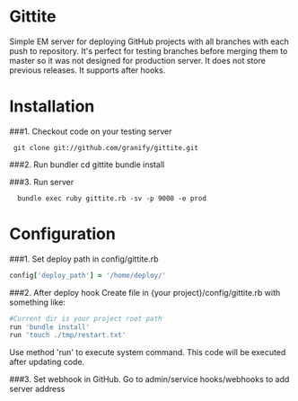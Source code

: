 Gittite
============
Simple EM server for deploying GitHub projects with all branches with each push to repository.
It's perfect for testing branches before merging them to master so it  was not designed for production server.
It does not store previous releases.
It supports after hooks.

Installation
============

###1. Checkout code on your testing server

     git clone git://github.com/granify/gittite.git

###2. Run bundler
      cd gittite
      bundle install

###3. Run server

      bundle exec ruby gittite.rb -sv -p 9000 -e prod

Configuration
=============
###1. Set deploy path in config/gittite.rb
```ruby
config['deploy_path'] = '/home/deploy/'
```

###2. After deploy hook
Create file in {your project}/config/gittite.rb with something like:
```ruby
#Current dir is your project root path
run 'bundle install'
run 'touch ./tmp/restart.txt'
```
Use method 'run' to execute system command. This code will be executed after updating code.

###3. Set webhook in GitHub.
Go to admin/service hooks/webhooks  to add server address

